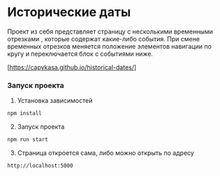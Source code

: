 # Исторические даты

Проект из себя представляет страницу с несколькими временными отрезками , которые содержат какие-либо события.
При смене временных отрезков меняется положение элементов навигации по кругу и переключается блок с событиями ниже.

[https://capykasa.github.io/historical-dates/]

### Запуск проекта
1. Установка зависимостей
```bash
npm install
```
2. Запуск проекта
```bash
npm run start
```
3. Страница откроется сама, либо можно открыть по адресу
```bash
http://localhost:5000
```
